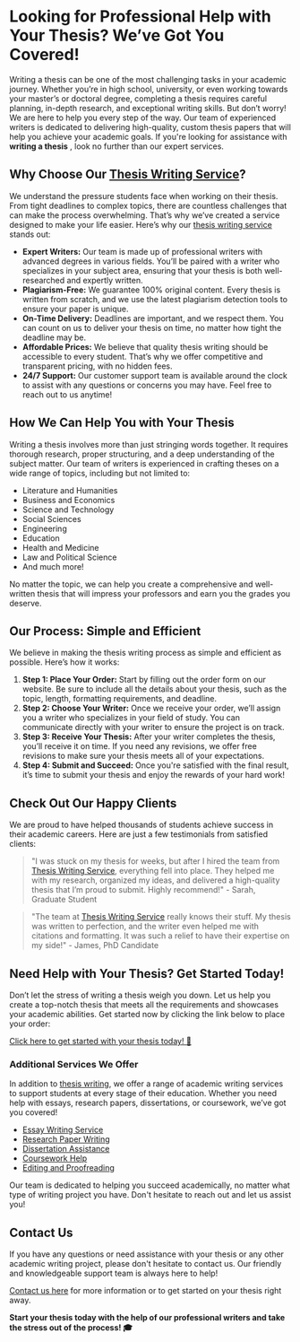 # Looking for Professional Help with Your Thesis? We’ve Got You Covered!

Writing a thesis can be one of the most challenging tasks in your academic journey. Whether you’re in high school, university, or even working towards your master’s or doctoral degree, completing a thesis requires careful planning, in-depth research, and exceptional writing skills. But don’t worry! We are here to help you every step of the way. Our team of experienced writers is dedicated to delivering high-quality, custom thesis papers that will help you achieve your academic goals. If you're looking for assistance with **writing a thesis** , look no further than our expert services.

## Why Choose Our [Thesis Writing Service](https://tinyurl.com/topessay?keyword=writing+a+thesis)?

We understand the pressure students face when working on their thesis. From tight deadlines to complex topics, there are countless challenges that can make the process overwhelming. That’s why we’ve created a service designed to make your life easier. Here’s why our [thesis writing service](https://tinyurl.com/topessay?keyword=writing+a+thesis) stands out:

- **Expert Writers:** Our team is made up of professional writers with advanced degrees in various fields. You’ll be paired with a writer who specializes in your subject area, ensuring that your thesis is both well-researched and expertly written.
- **Plagiarism-Free:** We guarantee 100% original content. Every thesis is written from scratch, and we use the latest plagiarism detection tools to ensure your paper is unique.
- **On-Time Delivery:** Deadlines are important, and we respect them. You can count on us to deliver your thesis on time, no matter how tight the deadline may be.
- **Affordable Prices:** We believe that quality thesis writing should be accessible to every student. That’s why we offer competitive and transparent pricing, with no hidden fees.
- **24/7 Support:** Our customer support team is available around the clock to assist with any questions or concerns you may have. Feel free to reach out to us anytime!

## How We Can Help You with Your Thesis

Writing a thesis involves more than just stringing words together. It requires thorough research, proper structuring, and a deep understanding of the subject matter. Our team of writers is experienced in crafting theses on a wide range of topics, including but not limited to:

- Literature and Humanities
- Business and Economics
- Science and Technology
- Social Sciences
- Engineering
- Education
- Health and Medicine
- Law and Political Science
- And much more!

No matter the topic, we can help you create a comprehensive and well-written thesis that will impress your professors and earn you the grades you deserve.

## Our Process: Simple and Efficient

We believe in making the thesis writing process as simple and efficient as possible. Here’s how it works:

1. **Step 1: Place Your Order:** Start by filling out the order form on our website. Be sure to include all the details about your thesis, such as the topic, length, formatting requirements, and deadline.
2. **Step 2: Choose Your Writer:** Once we receive your order, we’ll assign you a writer who specializes in your field of study. You can communicate directly with your writer to ensure the project is on track.
3. **Step 3: Receive Your Thesis:** After your writer completes the thesis, you’ll receive it on time. If you need any revisions, we offer free revisions to make sure your thesis meets all of your expectations.
4. **Step 4: Submit and Succeed:** Once you're satisfied with the final result, it’s time to submit your thesis and enjoy the rewards of your hard work!

## Check Out Our Happy Clients

We are proud to have helped thousands of students achieve success in their academic careers. Here are just a few testimonials from satisfied clients:

> "I was stuck on my thesis for weeks, but after I hired the team from [Thesis Writing Service](https://tinyurl.com/topessay?keyword=writing+a+thesis), everything fell into place. They helped me with my research, organized my ideas, and delivered a high-quality thesis that I’m proud to submit. Highly recommend!" - Sarah, Graduate Student

> "The team at [Thesis Writing Service](https://tinyurl.com/topessay?keyword=writing+a+thesis) really knows their stuff. My thesis was written to perfection, and the writer even helped me with citations and formatting. It was such a relief to have their expertise on my side!" - James, PhD Candidate

## Need Help with Your Thesis? Get Started Today!

Don’t let the stress of writing a thesis weigh you down. Let us help you create a top-notch thesis that meets all the requirements and showcases your academic abilities. Get started now by clicking the link below to place your order:

[Click here to get started with your thesis today! 🚀](https://tinyurl.com/topessay?keyword=writing+a+thesis)

### Additional Services We Offer

In addition to [thesis writing](https://tinyurl.com/topessay?keyword=writing+a+thesis), we offer a range of academic writing services to support students at every stage of their education. Whether you need help with essays, research papers, dissertations, or coursework, we’ve got you covered!

- [Essay Writing Service](https://tinyurl.com/topessay?keyword=writing+a+thesis)
- [Research Paper Writing](https://tinyurl.com/topessay?keyword=writing+a+thesis)
- [Dissertation Assistance](https://tinyurl.com/topessay?keyword=writing+a+thesis)
- [Coursework Help](https://tinyurl.com/topessay?keyword=writing+a+thesis)
- [Editing and Proofreading](https://tinyurl.com/topessay?keyword=writing+a+thesis)

Our team is dedicated to helping you succeed academically, no matter what type of writing project you have. Don't hesitate to reach out and let us assist you!

## Contact Us

If you have any questions or need assistance with your thesis or any other academic writing project, please don't hesitate to contact us. Our friendly and knowledgeable support team is always here to help!

[Contact us here](https://tinyurl.com/topessay?keyword=writing+a+thesis) for more information or to get started on your thesis right away.

**Start your thesis today with the help of our professional writers and take the stress out of the process! 🎓**
